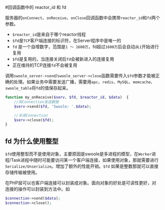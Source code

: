 #回调函数中的 reactor_id 和 fd

服务器的`onConnect`、`onReceive`、`onClose`回调函数中会携带`reactor_id`和`fd`两个参数。

* `$reactor_id`是来自于哪个reactor线程
* `$fd`是`TCP`客户端连接的标识符，在Server程序中是唯一的
* `fd` 是一个自增数字，范围是`1 ～ 1600万`，fd超过`1600万`后会自动从`1`开始进行复用
* `$fd`是复用的，当连接关闭后`fd`会被新进入的连接复用
* 正在维持的TCP连接`fd`不会被复用

调用`swoole_server->send`/`swoole_server->close`函数需要传入`$fd`参数才能被正确的处理。如果业务中需要发送广播，需要用`apc`、`redis`、`MySQL`、`memcache`、`swoole_table`将`fd`的值保存起来。

```php
function my_onReceive($serv, $fd, $reactor_id, $data)  {
    //向Connection发送数据
    $serv->send($fd, 'Swoole: '.$data);

    //关闭Connection
    $serv->close($fd);
}
```

fd 为什么使用整型
------
`$fd`使用整型而不是使用对象，主要原因是swoole是多进程的模型，在`Worker`进程/Task进程中随时可能要访问某一个客户端连接，如果使用对象，那就需要进行`Serialize/Unserialize`。增加了额外的性能开销。`$fd` 如果是整数那就可以直接存储传输被使用。

在PHP层可以也客户端连接可以封装成对象。面向对象的好处是可读性更好，对连接的操作可以封装到方法中。如
```php
$connection->send($data);
$connection->close();
```
